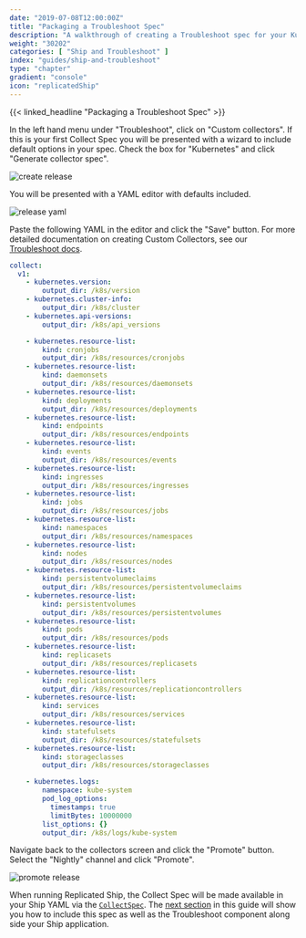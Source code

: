 ```yaml
---
date: "2019-07-08T12:00:00Z"
title: "Packaging a Troubleshoot Spec"
description: "A walkthrough of creating a Troubleshoot spec for your Kubernetes Ship application."
weight: "30202"
categories: [ "Ship and Troubleshoot" ]
index: "guides/ship-and-troubleshoot"
type: "chapter"
gradient: "console"
icon: "replicatedShip"
---
```


{{< linked_headline "Packaging a Troubleshoot Spec" >}}

In the left hand menu under "Troubleshoot", click on "Custom collectors". If this is your first Collect Spec you will be presented with a wizard to include default options in your spec. Check the box for "Kubernetes" and click "Generate collector spec".

![create release](/images/guides/ship-and-troubleshoot/create-release.png)

You will be presented with a YAML editor with defaults included.

![release yaml](/images/guides/ship-and-troubleshoot/release-yaml.png)

Paste the following YAML in the editor and click the "Save" button. For more detailed documentation on creating Custom Collectors, see our [Troubleshoot docs](/docs/troubleshoot/server/getting-started/creating-collectors/).


```yaml
collect:
  v1:
    - kubernetes.version:
        output_dir: /k8s/version
    - kubernetes.cluster-info:
        output_dir: /k8s/cluster
    - kubernetes.api-versions:
        output_dir: /k8s/api_versions

    - kubernetes.resource-list:
        kind: cronjobs
        output_dir: /k8s/resources/cronjobs
    - kubernetes.resource-list:
        kind: daemonsets
        output_dir: /k8s/resources/daemonsets
    - kubernetes.resource-list:
        kind: deployments
        output_dir: /k8s/resources/deployments
    - kubernetes.resource-list:
        kind: endpoints
        output_dir: /k8s/resources/endpoints
    - kubernetes.resource-list:
        kind: events
        output_dir: /k8s/resources/events
    - kubernetes.resource-list:
        kind: ingresses
        output_dir: /k8s/resources/ingresses
    - kubernetes.resource-list:
        kind: jobs
        output_dir: /k8s/resources/jobs
    - kubernetes.resource-list:
        kind: namespaces
        output_dir: /k8s/resources/namespaces
    - kubernetes.resource-list:
        kind: nodes
        output_dir: /k8s/resources/nodes
    - kubernetes.resource-list:
        kind: persistentvolumeclaims
        output_dir: /k8s/resources/persistentvolumeclaims
    - kubernetes.resource-list:
        kind: persistentvolumes
        output_dir: /k8s/resources/persistentvolumes
    - kubernetes.resource-list:
        kind: pods
        output_dir: /k8s/resources/pods
    - kubernetes.resource-list:
        kind: replicasets
        output_dir: /k8s/resources/replicasets
    - kubernetes.resource-list:
        kind: replicationcontrollers
        output_dir: /k8s/resources/replicationcontrollers
    - kubernetes.resource-list:
        kind: services
        output_dir: /k8s/resources/services
    - kubernetes.resource-list:
        kind: statefulsets
        output_dir: /k8s/resources/statefulsets
    - kubernetes.resource-list:
        kind: storageclasses
        output_dir: /k8s/resources/storageclasses

    - kubernetes.logs:
        namespace: kube-system
        pod_log_options:
          timestamps: true
          limitBytes: 10000000
        list_options: {}
        output_dir: /k8s/logs/kube-system
```

Navigate back to the collectors screen and click the "Promote" button. Select the "Nightly" channel and click "Promote".

![promote release](/images/guides/ship-and-troubleshoot/promote-release.png)

When running Replicated Ship, the Collect Spec will be made available in your Ship YAML via the [`CollectSpec`](/docs/ship/template-functions/template-types/#collectspec). The [next section](/guides/ship-and-troubleshoot/distribute-your-spec/) in this guide will show you how to include this spec as well as the Troubleshoot component along side your Ship application.
